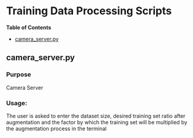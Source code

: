 
<!-- TOC ignore:true -->
# Training Data Processing Scripts
**Table of Contents**
<!-- TOC -->

* [camera_server.py](#camera_serverpy)

<!-- /TOC -->

## camera_server.py
<!-- TOC ignore:true -->
### Purpose
Camera Server

<!-- TOC ignore:true -->
### Usage:
The user is asked to enter the dataset size, desired training set ratio after augmentation and the factor by which the training set will be multiplied by the augmentation process in the terminal
